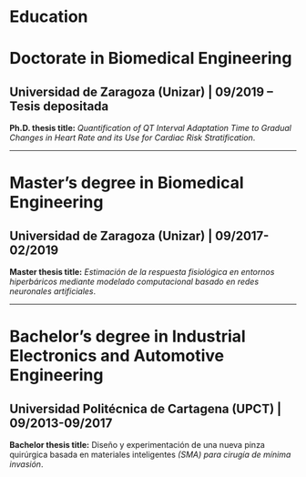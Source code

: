 # Education

# Doctorate in Biomedical Engineering

## Universidad de Zaragoza (Unizar) | 09/2019 – Tesis depositada

**Ph.D. thesis title:** *Quantification of QT Interval Adaptation Time to Gradual Changes in Heart Rate and its Use for Cardiac Risk Stratification*.

---

# Master’s degree in Biomedical Engineering

## Universidad de Zaragoza (Unizar) | 09/2017-02/2019

**Master thesis title:** *Estimación de la respuesta fisiológica en entornos hiperbáricos mediante modelado computacional basado en redes neuronales artificiales*.

---

# Bachelor’s degree in Industrial Electronics and Automotive Engineering

## Universidad Politécnica de Cartagena (UPCT) | 09/2013-09/2017

**Bachelor thesis title:** Diseño y experimentación de una nueva pinza quirúrgica basada en materiales inteligentes *(SMA) para cirugía de mínima invasión*.